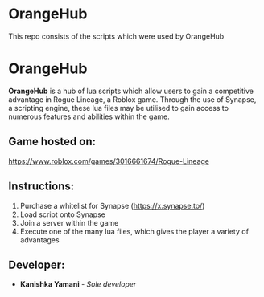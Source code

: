 # OrangeHub
This repo consists of the scripts which were used by OrangeHub

# OrangeHub
**OrangeHub** is a hub of lua scripts which allow users to gain a competitive advantage in Rogue Lineage, a Roblox game. Through the use of Synapse, a scripting engine, these lua files may be utilised to gain access to numerous features and abilities within the game.
## Game hosted on:
https://www.roblox.com/games/3016661674/Rogue-Lineage
## Instructions:
1. Purchase a whitelist for Synapse (https://x.synapse.to/)
2. Load script onto Synapse
3. Join a server within the game
4. Execute one of the many lua files, which gives the player a variety of advantages
## Developer:
- **Kanishka Yamani** - *Sole developer*  
